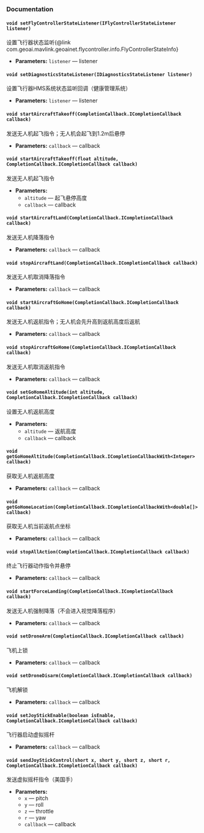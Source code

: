 ### Documentation

#### `void setFlyControllerStateListener(IFlyControllerStateListener listener)`

设置飞行器状态监听{@link com.geoai.mavlink.geoainet.flycontroller.info.FlyControllerStateInfo}

* **Parameters:** `listener` — listener

#### `void setDiagnosticsStateListener(IDiagnosticsStateListener listener)`

设置飞行器HMS系统状态监听回调（健康管理系统）

* **Parameters:** `listener` — listener

#### `void startAircraftTakeoff(CompletionCallback.ICompletionCallback callback)`

发送无人机起飞指令；无人机会起飞到1.2m后悬停

* **Parameters:** `callback` — callback

#### `void startAircraftTakeoff(float altitude, CompletionCallback.ICompletionCallback callback)`

发送无人机起飞指令

* **Parameters:**
    * `altitude` — 起飞悬停高度
    * `callback` — callback

#### `void startAircraftLand(CompletionCallback.ICompletionCallback callback)`

发送无人机降落指令

* **Parameters:** `callback` — callback

#### `void stopAircraftLand(CompletionCallback.ICompletionCallback callback)`

发送无人机取消降落指令

* **Parameters:** `callback` — callback

#### `void startAircraftGoHome(CompletionCallback.ICompletionCallback callback)`

发送无人机返航指令；无人机会先升高到返航高度后返航

* **Parameters:** `callback` — callback

#### `void stopAircraftGoHome(CompletionCallback.ICompletionCallback callback)`

发送无人机取消返航指令

* **Parameters:** `callback` — callback

#### `void setGoHomeAltitude(int altitude, CompletionCallback.ICompletionCallback callback)`

设置无人机返航高度

* **Parameters:**
    * `altitude` — 返航高度
    * `callback` — callback

#### `void getGoHomeAltitude(CompletionCallback.ICompletionCallbackWith<Integer> callback)`

获取无人机返航高度

* **Parameters:** `callback` — callback

#### `void getGoHomeLocation(CompletionCallback.ICompletionCallbackWith<double[]> callback)`

获取无人机当前返航点坐标

* **Parameters:** `callback` — callback

#### `void stopAllAction(CompletionCallback.ICompletionCallback callback)`

终止飞行器动作指令并悬停

* **Parameters:** `callback` — callback

#### `void startForceLanding(CompletionCallback.ICompletionCallback callback)`

发送无人机强制降落（不会进入视觉降落程序）

* **Parameters:** `callback` — callback

#### `void setDroneArm(CompletionCallback.ICompletionCallback callback)`

飞机上锁

* **Parameters:** `callback` — callback

#### `void setDroneDisarm(CompletionCallback.ICompletionCallback callback)`

飞机解锁

* **Parameters:** `callback` — callback

#### `void setJoyStickEnable(boolean isEnable, CompletionCallback.ICompletionCallback callback)`

飞行器启动虚拟摇杆

* **Parameters:** `callback` — callback

#### `void sendJoyStickControl(short x, short y, short z, short r, CompletionCallback.ICompletionCallback callback)`

发送虚拟摇杆指令（美国手）

* **Parameters:**
    * `x` — pitch
    * `y` — roll
    * `z` — throttle
    * `r` — yaw
    * `callback` — callback